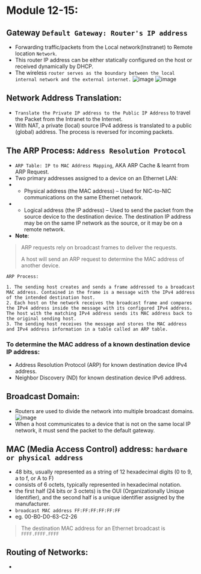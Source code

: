 # Module 12-15:

## Gateway `Default Gateway: Router's IP address`
- Forwarding traffic/packets from the Local network(Instranet) to Remote location `Network`.
- This router IP address can be either statically configured on the host or received dynamically by DHCP.
- The wireless `router serves as the boundary between the local internal network and the external internet.`
![image](https://github.com/IOxCyber/CyberEssentials/assets/40174034/c62df6c3-1885-4677-9aba-7012aee7f30d)
![image](https://github.com/IOxCyber/CyberEssentials/assets/40174034/5e8321fe-7e65-404d-9afe-409a04fb70f7)

## Network Address Translation:
- `Translate the Private IP address to the Public IP Address` to travel the Packet from the Intranet to the Internet.
- With NAT, a private (local) source IPv4 address is translated to a public (global) address. The process is reversed for incoming packets.

## The ARP Process: `Address Resolution Protocol`
- `ARP Table: IP to MAC Address Mapping`, AKA ARP Cache & learnt from ARP Request.
- Two primary addresses assigned to a device on an Ethernet LAN:
- - Physical address (the MAC address) – Used for NIC-to-NIC communications on the same Ethernet network.
- - Logical address (the IP address) – Used to send the packet from the source device to the destination device. The destination IP address may be on the same IP network as the source, or it may be on a remote network.
- **Note**:
> ARP requests rely on broadcast frames to deliver the requests.
> 
> A host will send an ARP request to determine the MAC address of another device.
> 
```
ARP Process:

1. The sending host creates and sends a frame addressed to a broadcast MAC address. Contained in the frame is a message with the IPv4 address of the intended destination host.
2. Each host on the network receives the broadcast frame and compares the IPv4 address inside the message with its configured IPv4 address. The host with the matching IPv4 address sends its MAC address back to the original sending host.
3. The sending host receives the message and stores the MAC address and IPv4 address information in a table called an ARP table.
```

### To determine the MAC address of a known destination device IP address:
- Address Resolution Protocol (ARP) for known destination device IPv4 address.
- Neighbor Discovery (ND) for known destination device IPv6 address.

## Broadcast Domain:
- Routers are used to divide the network into multiple broadcast domains.
![image](https://github.com/IOxCyber/CyberEssentials/assets/40174034/1901370f-1ab8-4af9-8523-32d7c3270e34)
- When a host communicates to a device that is not on the same local IP network, it must send the packet to the default gateway. 

## MAC (Media Access Control) address: `hardware or physical address`
- 48 bits, usually represented as a string of 12 hexadecimal digits (0 to 9, a to f, or A to F)
- consists of 6 octets, typically represented in hexadecimal notation.
- the first half (24 bits or 3 octets) is the OUI (Organizationally Unique Identifier), and the second half is a unique identifier assigned by the manufacturer.
- `broadcast MAC address FF:FF:FF:FF:FF:FF`
- eg. 00-B0-D0-63-C2-26

> The destination MAC address for an Ethernet broadcast is `FFFF.FFFF.FFFF`

## Routing of Networks:
- 







